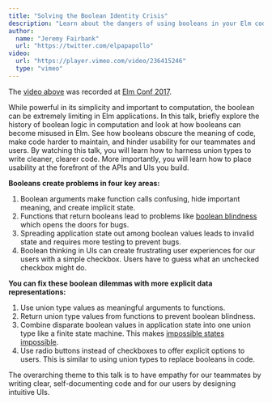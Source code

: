 ```yaml
---
title: "Solving the Boolean Identity Crisis"
description: "Learn about the dangers of using booleans in your Elm code and how to write clearer code for you and your teammates with union types."
author:
  name: "Jeremy Fairbank"
  url: "https://twitter.com/elpapapollo"
video:
  url: "https://player.vimeo.com/video/236415246"
  type: "vimeo"
---
```


The [video above](https://vimeo.com/testdouble/solving-the-boolean-identity-crisis) was recorded at [Elm Conf 2017](https://www.elm-conf.us/).

While powerful in its simplicity and important to computation, the boolean can be extremely limiting in Elm applications. In this talk, briefly explore the history of boolean logic in computation and look at how booleans can become misused in Elm. See how booleans obscure the meaning of code, make code harder to maintain, and hinder usability for our teammates and users. By watching this talk, you will learn how to harness union types to write cleaner, clearer code. More importantly, you will learn how to place usability at the forefront of the APIs and UIs you build.

**Booleans create problems in four key areas:**

1. Boolean arguments make function calls confusing, hide important meaning, and create implicit state.
2. Functions that return booleans lead to problems like [boolean blindness](https://existentialtype.wordpress.com/2011/03/15/boolean-blindness/) which opens the doors for bugs.
3. Spreading application state out among boolean values leads to invalid state and requires more testing to prevent bugs.
4. Boolean thinking in UIs can create frustrating user experiences for our users with a simple checkbox. Users have to guess what an unchecked checkbox might do.

**You can fix these boolean dilemmas with more explicit data representations:**

1. Use union type values as meaningful arguments to functions.
2. Return union type values from functions to prevent boolean blindness.
3. Combine disparate boolean values in application state into one union type like a finite state machine. This makes [impossible states impossible](https://youtu.be/IcgmSRJHu_8).
4. Use radio buttons instead of checkboxes to offer explicit options to users. This is similar to using union types to replace booleans in code.

The overarching theme to this talk is to have empathy for our teammates by writing clear, self-documenting code and for our users by designing intuitive UIs.
